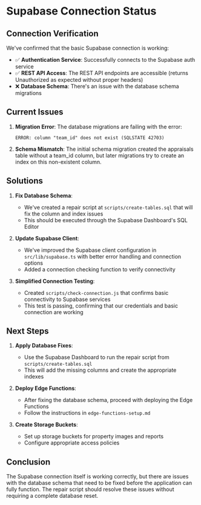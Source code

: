 # Supabase Connection Status

## Connection Verification

We've confirmed that the basic Supabase connection is working:

- ✅ **Authentication Service**: Successfully connects to the Supabase auth service
- ✅ **REST API Access**: The REST API endpoints are accessible (returns Unauthorized as expected without proper headers)
- ❌ **Database Schema**: There's an issue with the database schema migrations

## Current Issues

1. **Migration Error**: The database migrations are failing with the error:
   ```
   ERROR: column "team_id" does not exist (SQLSTATE 42703)
   ```

2. **Schema Mismatch**: The initial schema migration created the appraisals table without a team_id column, but later migrations try to create an index on this non-existent column.

## Solutions

1. **Fix Database Schema**: 
   - We've created a repair script at `scripts/create-tables.sql` that will fix the column and index issues
   - This should be executed through the Supabase Dashboard's SQL Editor

2. **Update Supabase Client**:
   - We've improved the Supabase client configuration in `src/lib/supabase.ts` with better error handling and connection options
   - Added a connection checking function to verify connectivity

3. **Simplified Connection Testing**:
   - Created `scripts/check-connection.js` that confirms basic connectivity to Supabase services
   - This test is passing, confirming that our credentials and basic connection are working

## Next Steps

1. **Apply Database Fixes**:
   - Use the Supabase Dashboard to run the repair script from `scripts/create-tables.sql`
   - This will add the missing columns and create the appropriate indexes

2. **Deploy Edge Functions**:
   - After fixing the database schema, proceed with deploying the Edge Functions
   - Follow the instructions in `edge-functions-setup.md`

3. **Create Storage Buckets**:
   - Set up storage buckets for property images and reports
   - Configure appropriate access policies

## Conclusion

The Supabase connection itself is working correctly, but there are issues with the database schema that need to be fixed before the application can fully function. The repair script should resolve these issues without requiring a complete database reset. 
